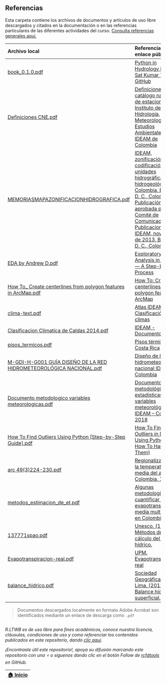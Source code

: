## Referencias

Esta carpeta contiene los archivos de documentos y artículos de uso libre descargados y citados en la documentación o en las referencias particulares de las diferentes actividades del curso. [Consulta referencias generales aquí.](../References.md)

| Archivo local                                                                                                                                                         | Referencia y enlace público                                                                                                                                                                                                                                                                                                                               |
|:----------------------------------------------------------------------------------------------------------------------------------------------------------------------|:----------------------------------------------------------------------------------------------------------------------------------------------------------------------------------------------------------------------------------------------------------------------------------------------------------------------------------------------------------|
| [book_0.1.0.pdf](book_0.1.0.pdf)                                                                                                                                      | [Python in Hydrology by Mr. Sat Kumar Tomer](https://code.google.com/archive/p/python-in-hydrology/downloads)  [GitHub](https://github.com/livingworld/Python-in-Hydrology)                                                                                                                                                                               |
| [Definiciones CNE.pdf](Definiciones%20CNE.pdf)                                                                                                                        | [Definiciones del catálogo nacional de estaciones del  Instituto de Hidrología, Meteorología y Estudios Ambientales - IDEAM de Colombia](http://www.ideam.gov.co/documents/10182/557765/Definiciones+CNE.pdf)                                                                                                                                             |
| [MEMORIASMAPAZONIFICACIONHIDROGRAFICA.pdf](MEMORIASMAPAZONIFICACIONHIDROGRAFICA.pdf)                                                                                  | [IDEAM, zonificación y codificación de unidades hidrográficas e hidrogeológicas de Colombia, Bogotá, D. C., Colombia. Publicación aprobada por el Comité de Comunicaciones y Publicaciones del IDEAM, noviembre de 2013, Bogotá, D. C., Colombia.](http://documentacion.ideam.gov.co/openbiblio/bvirtual/022655/MEMORIASMAPAZONIFICACIONHIDROGRAFICA.pdf) |
| [EDA by Andrew D.pdf](EDA%20by%20Andrew%20D.pdf)                                                                                                                      | [Exploratory Data Analysis in Python — A Step-by-Step Process](https://towardsdatascience.com/exploratory-data-analysis-in-python-a-step-by-step-process-d0dfa6bf94ee)                                                                                                                                                                                    |
| [How To_ Create centerlines from polygon features in ArcMap.pdf](How%20To_%20Create%20centerlines%20from%20polygon%20features%20in%20ArcMap.pdf)                      | [How To: Create centerlines from polygon features in ArcMap](https://support.esri.com/en/technical-article/000012414)                                                                                                                                                                                                                                     |
| [clima-text.pdf](clima-text.pdf)                                                                                                                                      | [Atlas IDEAM - Clasificación de los climas](http://atlas.ideam.gov.co/basefiles/clima-text.pdf)                                                                                                                                                                                                                                                           |
| [Clasificacion Climatica de Caldas 2014.pdf](Clasificacion%20Climatica%20de%20Caldas%202014.pdf)                                                                      | [IDEAM - Documentos](http://www.ideam.gov.co/documents/10182/599272/Clasificacion+Climatica+de+Caldas+2014.pdf/d4ffa383-e60b-4ec5-8aa2-1b553d23b44f?version=1.0)                                                                                                                                                                                          |
| [pisos_termicos.pdf](pisos_termicos.pdf)                                                                                                                              | [Pisos térmicos en Costa Rica](http://www.ideam.gov.co/documents/10182/599272/Clasificacion+Climatica+de+Caldas+2014.pdf/d4ffa383-e60b-4ec5-8aa2-1b553d23b44f?version=1.0)                                                                                                                                                                                |
| [M-GDI-H-G001 GUÍA DISEÑO DE LA RED HIDROMETEOROLÓGICA NACIONAL.pdf](M-GDI-H-G001%20GU%C3%8DA%20DISE%C3%91O%20DE%20LA%20RED%20HIDROMETEOROL%C3%93GICA%20NACIONAL.pdf) | [Diseño de la red hidrometeorológica nacional IDEAM - Colombia](http://sgi.ideam.gov.co/documents/412030/561097/M-GDI-H-G001+GU%C3%8DA+DISE%C3%91O+DE+LA+RED+HIDROMETEOROL%C3%93GICA+NACIONAL.pdf/9da0e118-58cc-43eb-87e0-8c6316dc691c?version=1.0)                                                                                                       |
| [Documento metodologico variables meteorologicas.pdf](Documento%20metodologico%20variables%20meteorologicas.pdf)                                                      | [Documento metodológico estadísticas variables meteorológicas,  IDEAM – Colombia. 2018](https://www.ideam.gov.co/documents/11769/72085840/Documento+metodologico+variables+meteorologicas.pdf)                                                                                                                                                            |
| [How To Find Outliers Using Python [Step-by-Step Guide].pdf](How%20To%20Find%20Outliers%20Using%20Python%20%5BStep-by-Step%20Guide%5D.pdf)                            | [How To Find Outliers in Data Using Python (and How To Handle Them)](https://careerfoundry.com/en/blog/data-analytics/how-to-find-outliers/)                                                                                                                                                                                                              |
| [arc 49(3)224-230.pdf](arc%2049(3)224-230.pdf)                                                                                                                        | [Regionalización de la temperatura media del aire en Colombia, 1998](https://biblioteca.cenicafe.org/bitstream/10778/860/1/arc%2049%283%29224-230.pdf)                                                                                                                                                                                                    |
| [metodos_estimacion_de_et.pdf](metodos_estimacion_de_et.pdf)                                                                                                          | [Algunas metodologías para cuantificar la evapotranspiración media multianual en Colombia](http://julianrojo.weebly.com/uploads/1/2/0/0/12008328/metodos_estimacion_de_et.pdf)                                                                                                                                                                            |
| [137771spao.pdf](137771spao.pdf)                                                                                                                                      | [Unesco. (1981). Métodos de cálculo del balance hídrico.](https://unesdoc.unesco.org/ark:/48223/pf0000137771)                                                                                                                                                                                                                                             |
| [Evapotranspiracion-real.pdf](Evapotranspiracion-real.pdf)                                                                                                            | [UPM. Evapotranspiración real](http://ocw.upm.es/pluginfile.php/675/mod_label/intro/Evapotranspiracion-real.pdf)                                                                                                                                                                                                                                          |
| [balance_hidrico.pdf](balance_hidrico.pdf)                                                                                                                            | [Sociedad Geográfica de Lima. (2011). Balance hídrico superficial.](https://www.gwp.org/globalassets/global/gwp-sam_files/publicaciones/varios/balance_hidrico.pdf)                                                                                                                                                                                       |

> Documentos descargados localmente en formato Adobe Acrobat son identificados mediante un enlace de descarga como `.pdf`


##

_R.LTWB es de uso libre para fines académicos, conoce nuestra licencia, cláusulas, condiciones de uso y como referenciar los contenidos publicados en este repositorio, dando [clic aquí](https://github.com/rcfdtools/R.LTWB/wiki/License)._

_¡Encontraste útil este repositorio!, apoya su difusión marcando este repositorio con una ⭐ o síguenos dando clic en el botón Follow de [rcfdtools](https://github.com/rcfdtools) en GitHub._

| [:house: Inicio](../Readme.md) |
|--------------------------------|